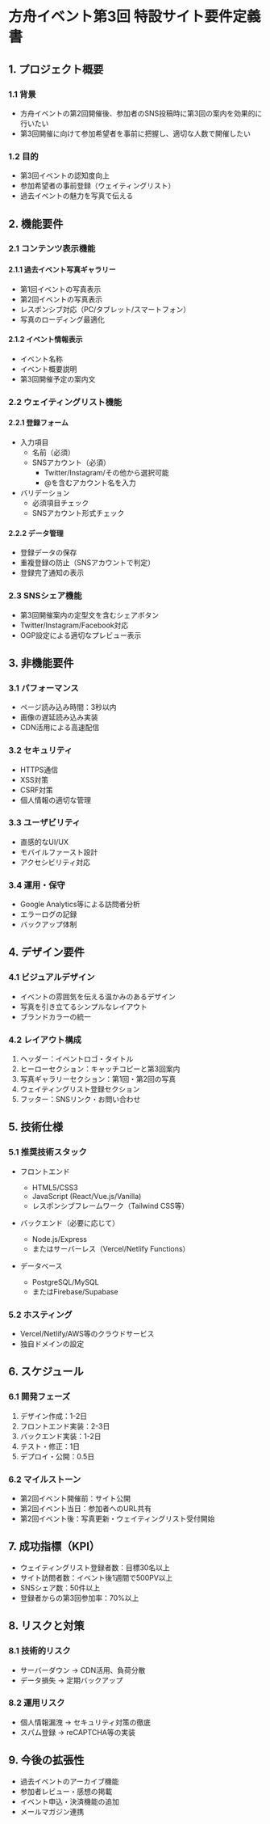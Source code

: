 # 方舟イベント第3回 特設サイト要件定義書

## 1. プロジェクト概要

### 1.1 背景
- 方舟イベントの第2回開催後、参加者のSNS投稿時に第3回の案内を効果的に行いたい
- 第3回開催に向けて参加希望者を事前に把握し、適切な人数で開催したい

### 1.2 目的
- 第3回イベントの認知度向上
- 参加希望者の事前登録（ウェイティングリスト）
- 過去イベントの魅力を写真で伝える

## 2. 機能要件

### 2.1 コンテンツ表示機能
#### 2.1.1 過去イベント写真ギャラリー
- 第1回イベントの写真表示
- 第2回イベントの写真表示
- レスポンシブ対応（PC/タブレット/スマートフォン）
- 写真のローディング最適化

#### 2.1.2 イベント情報表示
- イベント名称
- イベント概要説明
- 第3回開催予定の案内文

### 2.2 ウェイティングリスト機能
#### 2.2.1 登録フォーム
- 入力項目
  - 名前（必須）
  - SNSアカウント（必須）
    - Twitter/Instagram/その他から選択可能
    - @を含むアカウント名を入力
- バリデーション
  - 必須項目チェック
  - SNSアカウント形式チェック

#### 2.2.2 データ管理
- 登録データの保存
- 重複登録の防止（SNSアカウントで判定）
- 登録完了通知の表示

### 2.3 SNSシェア機能
- 第3回開催案内の定型文を含むシェアボタン
- Twitter/Instagram/Facebook対応
- OGP設定による適切なプレビュー表示

## 3. 非機能要件

### 3.1 パフォーマンス
- ページ読み込み時間：3秒以内
- 画像の遅延読み込み実装
- CDN活用による高速配信

### 3.2 セキュリティ
- HTTPS通信
- XSS対策
- CSRF対策
- 個人情報の適切な管理

### 3.3 ユーザビリティ
- 直感的なUI/UX
- モバイルファースト設計
- アクセシビリティ対応

### 3.4 運用・保守
- Google Analytics等による訪問者分析
- エラーログの記録
- バックアップ体制

## 4. デザイン要件

### 4.1 ビジュアルデザイン
- イベントの雰囲気を伝える温かみのあるデザイン
- 写真を引き立てるシンプルなレイアウト
- ブランドカラーの統一

### 4.2 レイアウト構成
1. ヘッダー：イベントロゴ・タイトル
2. ヒーローセクション：キャッチコピーと第3回案内
3. 写真ギャラリーセクション：第1回・第2回の写真
4. ウェイティングリスト登録セクション
5. フッター：SNSリンク・お問い合わせ

## 5. 技術仕様

### 5.1 推奨技術スタック
- フロントエンド
  - HTML5/CSS3
  - JavaScript (React/Vue.js/Vanilla)
  - レスポンシブフレームワーク（Tailwind CSS等）

- バックエンド（必要に応じて）
  - Node.js/Express
  - またはサーバーレス（Vercel/Netlify Functions）

- データベース
  - PostgreSQL/MySQL
  - またはFirebase/Supabase

### 5.2 ホスティング
- Vercel/Netlify/AWS等のクラウドサービス
- 独自ドメインの設定

## 6. スケジュール

### 6.1 開発フェーズ
1. デザイン作成：1-2日
2. フロントエンド実装：2-3日
3. バックエンド実装：1-2日
4. テスト・修正：1日
5. デプロイ・公開：0.5日

### 6.2 マイルストーン
- 第2回イベント開催前：サイト公開
- 第2回イベント当日：参加者へのURL共有
- 第2回イベント後：写真更新・ウェイティングリスト受付開始

## 7. 成功指標（KPI）

- ウェイティングリスト登録者数：目標30名以上
- サイト訪問者数：イベント後1週間で500PV以上
- SNSシェア数：50件以上
- 登録者からの第3回参加率：70%以上

## 8. リスクと対策

### 8.1 技術的リスク
- サーバーダウン → CDN活用、負荷分散
- データ損失 → 定期バックアップ

### 8.2 運用リスク
- 個人情報漏洩 → セキュリティ対策の徹底
- スパム登録 → reCAPTCHA等の実装

## 9. 今後の拡張性

- 過去イベントのアーカイブ機能
- 参加者レビュー・感想の掲載
- イベント申込・決済機能の追加
- メールマガジン連携